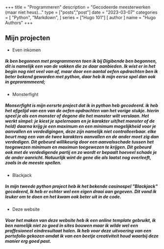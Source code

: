 +++
title = "Programmeren"
description = "Gecodeerde meesterwerken (maar niet heus)..."
type = ["posts","post"]
date = "2023-03-07"
categories = [
    "Python",
    "Markdown",
]
series = ["Hugo 101"]
[ author ]
  name = "Hugo Authors"
+++

## Mijn projecten

- Even inkomen

##### Ik ben begonnen met programmeren toen ik bij Digibende ben begonnen, dit is namelijk een van de vakken die ze daar aanbieden. Ik wist er in het begin nog niet veel van af, maar door een aantal oefen opdrachten ben ik beter bekend geworden met python, daar heb ik mijn eerse spel dan ook in geprorammeerd;

- Monsterfight

##### Monserfight is mijn eersrte project dat ik in python heb gecodeerd. ik heb het afgelijd van een van de oefen opdrachten van het vorige stukje. hierin speel je als een monster of degene die het monster wilt verslaan. Het werkt simpel: je kiest je spelernaam en je karakter uit(het monster of de held) daarna krijg je een maximum en een minimum mogelijkheid voor je aanvallen en verdedigingen, deze zijn namelijk niet controlleerbaar. elke beurt mag een van de twee karakters aanvallen en de ander moet zig dan verdedigen. Dit gebeurd willikeurig door een aanvalsschade tussen het toegewezen minimum en maximun toegewezen te krijgen. Dit gebeurd ook met de verdedigende partij en zo wordt er bepaalt hoeveel schade je de ander aanricht. Natuurlijk wint de gene die als laatst nog overleeft, zoals in de meeste spellen.

- Blackjack

##### In mijn tweede python project heb ik het bekende casinospel "Blackjack" gecodeerd, Ik heb er echter wel een eigen draai aan gegeven. Dit vond ik leuker om te doen en het kwam ook beter uit in de code. 

- Deze website

##### Voor het maken van deze website heb ik een online template gebruikt, ik ben namelijk niet zo goed in sites bouwen maar ik wilde wel een proffesioneel eindresultaat halen. Ik heb voor deze uitvoering van een portofolio gekozen omdat ik van een beetje creativiteit houd waarbij deze manier erg goed past.